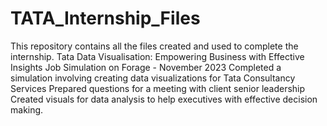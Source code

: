 # TATA_Internship_Files
This repository contains all the files created and used to complete the internship.
Tata Data Visualisation: Empowering Business with Effective Insights Job Simulation on Forage - November 2023
Completed a simulation involving creating data visualizations for Tata Consultancy Services
Prepared questions for a meeting with client senior leadership
Created visuals for data analysis to help executives with effective decision making.
